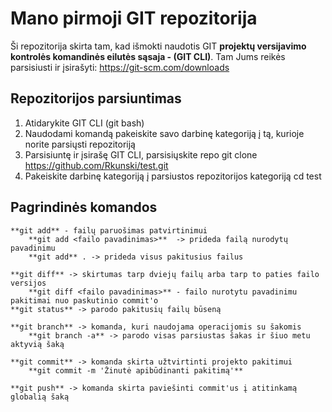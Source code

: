 
# Mano pirmoji GIT repozitorija 


Ši repozitorija skirta tam, kad išmokti naudotis GIT **projektų versijavimo kontrolės komandinės eilutės sąsaja -  (GIT CLI)**. Tam Jums reikės parsisiusti ir įsirašyti:
https://git-scm.com/downloads

## Repozitorijos parsiuntimas 
1. Atidarykite GIT CLI (git bash)
2. Naudodami komandą <cd> pakeiskite savo darbinę kategoriją į tą, kurioje norite parsiųsti repozitoriją
3. Parsisiuntę ir įsirašę GIT CLI, parsisiųskite repo
git clone https://github.com/Rkunski/test.git
4. Pakeiskite darbinę kategoriją į parsiustos repozitorijos kategoriją
cd test
## Pagrindinės komandos
    **git add** - failų paruošimas patvirtinimui
        **git add <failo pavadinimas>**  -> prideda failą nurodytų pavadinimu
        **git add** . -> prideda visus pakitusius failus
    
    **git diff** -> skirtumas tarp dviejų failų arba tarp to paties failo versijos
        **git diff <failo pavadinimas>** - failo nurotytu pavadinimu pakitimai nuo paskutinio commit'o
    **git status** -> parodo pakitusių failų būseną

    **git branch** -> komanda, kuri naudojama operacijomis su šakomis
        **git branch -a** -> parodo visas parsiustas šakas ir šiuo metu aktyvią šaką
    
    **git commit** -> komanda skirta užtvirtinti projekto pakitimui
        **git commit -m 'Žinutė apibūdinanti pakitimą'**
    
    **git push** -> komanda skirta paviešinti commit'us į atitinkamą globalią šaką




